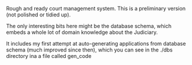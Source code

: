 Rough and ready court management system. This is a preliminary version (not polished or tidied up).

The only interesting bits here might be the database schema, which embeds a whole lot of domain knowledge about the Judiciary.

It includes my first attempt at auto-generating applications from database schema (much improved since then), which you can see in the ./dbs directory ina a file called gen_code
